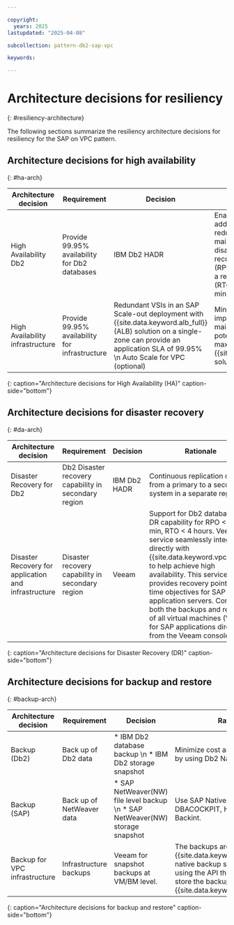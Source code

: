 ```yaml
---

copyright:
  years: 2025
lastupdated: "2025-04-08"

subcollection: pattern-db2-sap-vpc

keywords:

---
```


# Architecture decisions for resiliency
{: #resiliency-architecture}

The following sections summarize the resiliency architecture decisions for resiliency for the SAP on VPC pattern.

## Architecture decisions for high availability
{: #ha-arch}

| Architecture decision | Requirement | Decision | Rationale |
| -------------- | -------------- | -------------- | -------------- |
| High Availability Db2 | Provide 99.95% availability for Db2 databases | IBM Db2 HADR | Enabling Db2 HADR addresses Db2 outage reduction due to planned maintenance, faults, and disasters. It supports a recovery point objective (RPO) of 0 seconds and a recovery time objective (RTO) measured in minutes. |
| High Availability infrastructure | Provide 99.95% availability for infrastructure | Redundant VSIs in an SAP Scale-out deployment with {{site.data.keyword.alb_full}} (ALB) solution on a single-zone can provide an application SLA of 99.95% \n Auto Scale for VPC (optional)  | Minimize cost, implementation and maintenance complexity, potential latency and maximize value with {{site.data.keyword.IBM}} solutions.|
{: caption="Architecture decisions for High Availability (HA)" caption-side="bottom"}

## Architecture decisions for disaster recovery
{: #da-arch}

| Architecture decision | Requirement | Decision | Rationale |
| -------------- | -------------- | -------------- | -------------- |
| Disaster Recovery for Db2 | Db2 Disaster recovery capability in secondary region | IBM Db2 HADR | Continuous replication of data from a primary to a secondary system in a separate region |
| Disaster Recovery for application and infrastructure | Disaster recovery capability in secondary region | Veeam | Support for Db2 databases \n DR capability for RPO \< 15 min, RTO \< 4 hours. Veeam service seamlessly integrates directly with {{site.data.keyword.vpc_short}} to help achieve high availability. This service provides recovery points and time objectives for SAP application servers. Controls both the backups and restores of all virtual machines (VMs) for SAP applications directly from the Veeam console. |
{: caption="Architecture decisions for Disaster Recovery (DR)" caption-side="bottom"}

## Architecture decisions for backup and restore
{: #backup-arch}

| Architecture decision | Requirement | Decision | Rationale |
| -------------- | -------------- | -------------- | -------------- |
| Backup (Db2) | Back up of Db2 data | * IBM Db2 database backup \n * IBM Db2 storage snapshot | Minimize cost and operational ease by using Db2 Native tools |
| Backup (SAP) | Back up of NetWeaver data | * SAP NetWeaver(NW) file level backup \n * SAP NetWeaver(NW) storage snapshot | Use SAP Native tools like DBACOCKPIT, HANACOCKPIT, and Backint. |
| Backup for VPC infrastructure | Infrastructure backups | Veeam for snapshot backups at VM/BM level. |The backups are integrated with {{site.data.keyword.Bluemix_notm}} native backup solution of Veeam by using the API that's available to store the backup in the {{site.data.keyword.cos_full_notm}}.
{: caption="Architecture decisions for backup and restore" caption-side="bottom"}
